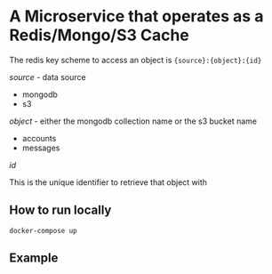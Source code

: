 # A Microservice that operates as a Redis/Mongo/S3 Cache

The redis key scheme to access an  object is `{source}:{object}:{id}`

*source* - data source

- mongodb
- s3

*object* - either the mongodb collection name or the s3 bucket name

- accounts
- messages

*id*

This is the unique identifier to retrieve that object with

## How to run locally

```console
docker-compose up
```

## Example
